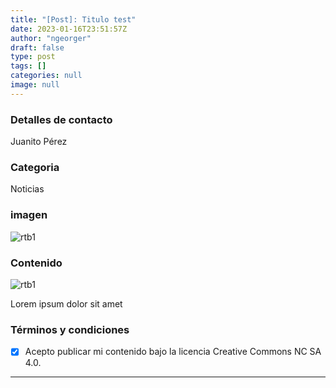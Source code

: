 ```yaml
---
title: "[Post]: Titulo test"
date: 2023-01-16T23:51:57Z
author: "ngeorger"
draft: false
type: post
tags: []
categories: null 
image: null
---
```


### Detalles de contacto

Juanito Pérez

### Categoria

Noticias

### imagen

![rtb1](https://user-images.githubusercontent.com/34670018/212781603-72232679-0619-4870-8cce-4e7782f0172e.jpeg)


### Contenido

![rtb1](https://user-images.githubusercontent.com/34670018/212781603-72232679-0619-4870-8cce-4e7782f0172e.jpeg)

Lorem ipsum dolor sit amet

### Términos y condiciones

- [X] Acepto publicar mi contenido bajo la licencia Creative Commons NC SA 4.0.

---

